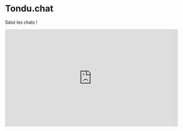 # Tondu.chat

Salut les chats !

<iframe width="560" height="315" src="https://www.youtube.com/embed/iCoyshAwKvk" frameborder="0" allow="accelerometer; autoplay; encrypted-media; gyroscope; picture-in-picture" allowfullscreen></iframe>
